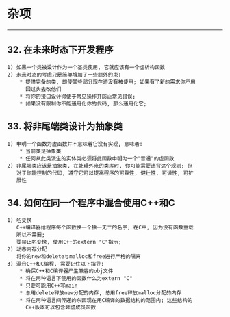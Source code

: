 # **杂项**
***



## **32. 在未来时态下开发程序**
    1) 如果一个类被设计作为一个基类使用, 它就应该有一个虚析构函数
    2) 未来时态的考虑只是简单增加了一些额外约束:
        * 提供完备的类, 即使某些部分现在还没有被使用; 如果有了新的需求你不用
          回过头去改他们
        * 将你的接口设计得便于常见操作并防止常见错误;
        * 如果没有限制你不能通用化你的代码, 那么通用化它;



## **33. 将非尾端类设计为抽象类**
    1) 申明一个函数为虚函数并不意味着它没有实现, 意味着:
        * 当前类是抽象类
        * 任何从此类派生的实体类必须将此函数申明为一个"普通"的虚函数
    2) 非尾端类应该是抽象类, 在处理外来的类库时, 你可能需要违背这个规则; 但
       对于你能控制的代码, 遵守它可以提高程序的可靠性, 健壮性, 可读性, 可扩
       展性



## **34. 如何在同一个程序中混合使用C++和C**
    1) 名变换
       C++编译器给程序每个函数换一个独一无二的名字; 在C中, 因为没有函数重载
       所以不需要;
       要禁止名变换, 使用C++的extern "C"指示;
    2) 动态内存分配
       将你的new和delete与malloc和free进行严格的隔离
    3) 混合C++和C编程, 需要记住以下指导:
        * 确保C++和C编译器产生兼容的obj文件
        * 将在两种语言下使用的函数什么为extern "C"
        * 只要可能用C++写main
        * 总用delete释放new分配的内存, 总用free释放malloc分配的内存
        * 将在两种语言间传递的东西现在用C编译的数据结构的范围内; 这些结构的
          C++版本可以包含非虚成员函数
